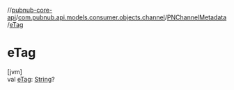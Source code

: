 //[pubnub-core-api](../../../index.md)/[com.pubnub.api.models.consumer.objects.channel](../index.md)/[PNChannelMetadata](index.md)/[eTag](e-tag.md)

# eTag

[jvm]\
val [eTag](e-tag.md): [String](https://kotlinlang.org/api/latest/jvm/stdlib/kotlin/-string/index.html)?
